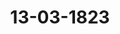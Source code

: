 ---  
schema: default  
title: 13-03-1823  
organization: Team Charlie  
notes: "<p>Description</p><p>Sechste Sitzung.

Geschehen, Frankfurt den 13. März 1823.

In Gegenwart

aller in der fünften Sitzung Anwesenden;

Wieder hinzugekommen war:

der Königlich=Würtembergische Herr Gesandte, Freiherr von Wangenheim.</p><p>§.40</p><p>Legitimation der zu der Militärcommission der Deutschen Bundesver=

sammlung abgeordneten Generale und Stabsofficiere.

(13. Sitz. §. 102. 17. Sitz. §. 146 v. J. 1822.)

Hannover. Der Herr Gesandte zeigte an, daß Jhro Königliche Majestät dem General=

lieutenant von Hinüber die Stimmführung in der Militärcommission übertragen haben

welche am 19. März von der zweiten Division des zehnten Armeecorps auf die erste über=

gehen wird.

Hierauf wurde

beschlossen:

der Militärcommission der Deutschen Bundesversammlung auf herkömmliche Art hie=

von Nachricht zu ertheilen.</p><p>§.41</p><p>Beschwerdesache der Rheinpfälzischen Staatsgläubiger und Besitzer der

Partial=Obligationen lit. D, die Zahlung der rückständigen Zinsen

und verfallenen Capitalien, insbesondere

Gesuch der Frankfurter Inhaber solcher Obligationen, um ein Beförde

rungsschreiben an das niedergesetzte Austrägalgericht betreffend.

(3. Sitz. §. 22 d. J.

Der Königlich=Würtembergische Herr Gesandte, Freiherr von

Wangenheim, erstattet folgenden Vortrag über das (Zahl 16 dieses Jahres eingekom mene) Gesuch der Frankfurter Jnhaber von Kurpfalzbaierischen 5½ proc. Lit. D=Obliga=

tionen, um ein Beförderungsschreiben an das niedergesetzte Austrägalgericht.

Wenn gleich niemand2 — so sagt der in oben rubricirter Sache bevollmächtigte Dr. Ehr=

mann in seiner am 12. Februar dieses Jahres eingegebenen Schrift (Num. 10) — a wenn

gleich niemand das hohe Jnteresse verkennen kann, das Anwalts Principalen an der rubricir=

ten Angelegenheit haben; wenn gleich mehrere Beschlüsse dieser hohen Versammlung expli-

cite aussprechen, daß sich die betheiligten Subjecte, sowohl des Capitals als des Zinsen=

punctes halber, an das niedergesetzte Austrägalgericht zu wenden haben: so hat doch, ohne

dieses zu berücksichtigen, belobter Gerichtshof den Supplicanten jede Einmischung verwehrt,

hat sich geweigert, über den in Rechten so privilegirten Zinsenpunct — einem berührten

Präjudice entgegen — vor entschiedener Hauptsache etwas zu verfügen, und hat somit die

Jnteressenten in die Unmöglichkeit versetzt, ihre Rechte unmittelbar zu wahren.

Da nun zu diesem Umstande der bereits längst erfolgte Ablauf der verfassungsmäsi=

gen Entscheidungszeit hinzutritt, auf dessen Wahrung diese hohe Versammlung um so mehr

zu wachen sich berufen finden wird, wenn betheiligten Personen, die dieserhalb durch die

Wiener Schlußacte unter ihren Schutz speciell gestellt sind, über Verletzung jener vertrags=

mäsigen Vorschriften und über die Unmöglichkeit, rechtliches Gehör zu erhalten, klagen; so

wird es dem Unterzeichneten erlaubt seyn, zu bitten:

die hohe Bundesversammlung wolle geruhen, an das gewählte und committirte Aus=

trägalgericht, das Königlich=Großbritannisch=Hannöverische Oberappellationsgericht

zu Celle, ein nachdrückliches Beförderungsschreiben zu erlassen ».

Gutachten.

Früher, als diese Vorstellung eingegeben wurde und zum Vortrage gebracht werden

konnte, hat das Königlich=Großbritannisch=Hannöverische Oberappellationsgericht zu Celle,

als gewähltes und committirtes Austrägalgericht, in zwei Anzeigen, wovon die erste vom

6. Mai 1822 (Prot. S. 523), die zweite vom 4. Februar dieses Jahres datirt ist (Prot.

S. 51), nachgewiesen, daß und warum dasselbe ausser Stand gewesen sey, den vor ihm ob=

schwebenden Rechtsstreit, in Sachen der Rheinpfälzischen Staatsgläubiger und Besitzer der

Partial=Obligationen lit. D, die Zahlung der rückständigen Zinsen und Capitalien betreffend,

innerhalb der, in dem Bundesbeschlusse vom 16. Juni 1817 Art. III Num. 8 bestimm=

ten, einjährigen Frist, durch ein von ihm abzugebendes Erkenntniß zu beendigen.

Diese hohe Versammlung hat diese Nachweisung in ihren Beschlüssen vom 15. Juli

1822 und vom 20. Februar dieses Jahres für hinlänglich begründet anerkannt.

Es ist hier nicht der Ort, diese Beschlüsse zu rechtfertigen; wenn sich inzwischen der

Anwalt der Reclamanten an die Erklärungen der Großherzoglich=Badischen Gesandtschaftin den Protokollen vom Jahre 1820, Seite 670 ff., und in den Protokollen vom Jahre 1821,

§§. 33, 73, 93 und 124, und die darüber gepflogenen Verbandlungen und daran erinnern

will, daß, nach dem Artikel 22 der Schlußacte, dem Austrägalgerichtshofe die Leitung des

Processes und die Entscheidung des Streits in allen seinen Haupt= und Nebenpuncten un=

eingeschränkt und ohne alle weitere Einwirkung der Bundesversamm

lung oder der Landesregierung zusteht: so wird sich derselbe leicht überzeugen

daß die Ansicht des Oberappellationsgerichts zu Celle von der des Oberappellationsge=

richts zu München nicht abhängig gemacht werden konnte, und daß diese hohe Versamm

lung einer Verschiedenheit der Ansichten über so wichtige Gegenstände nur auf dem Wege,

den sie in der That eingeschlagen hat, nämlich auf dem Wege einer Gesetzgebung für

künftige Fälle, vorbeugen dürfte.

Da nun, unter diesen Umständen, der im Artikel 22 der Schlußacte vorgesehene Fall

einer Zögerung von Seiten des Gerichts — der einzige, in welchem die Bundesversamm=

lung ermächtigt ist, sey es auf Anrufen der streitenden Theile oder von Amtswegen, Verfü=

gungen zu erlassen — nicht eingetreten ist; so kann zwar dasjenige, um was gebeten wurde,

nicht verfügt werden: allein es wird, wenn der rechtliche Anspruch der Reclamanten dar=

auf, daß der zwischen mehreren Staaten obschwebende Rechtsstreit, von dessen Erledigung

die Befriedigung ihrer überall unbestrittenen Forderung allein abhängt, in der möglich kür=

zesten Zeit wirklich zur Entscheidung gebracht werde, nicht ganz vereitelt werden soll, den=

noch dasjenige verfügt werden müssen, was geeignet seyn wird, dem 30. Art. der Schluß=

acte, in Verbindung mit der Num. 8 des III. Artikels des Bundesschlusses vom 16. Juni

1817, die bundesverfassungsmäsige Vollziehung zu sichern.

Aus der Anzeige des Königlich=Großbritannisch=Hannöverischen Oberappellationsge=

zu Celle vom 4. Februar 1823 geht nun allerdings die Möglichkeit hervor, daß

richts

jener rechtliche Anspruch der Reclamanten dadurch gefährdet werden könnte, wenn nicht

zur rechten Zeit eine Verfügung zu dem Ende getroffen würde, um dem 30. Artikel der

Schlußacte und der angezogenen Bestimmung des Bundesschlusses vom 16. Juni 1817 ihre

volle Anwendung, wie für alle Zukunft, so auch schon in diesem Falle, zu sichern.

Denn, nachdem das Königliche Oberappellationsgericht die Lage, in welcher sich die

ihm vorliegende Sache befindet, geschildert hat, macht dasselbe noch folgende Bemerkung:

e So sehr es nun zu beklagen ist, daß diese Sache, durch deren längeren Aufenthalt

das Wohl so mancher Familien einzelner Gläubiger gefährdet wird, bis jetzt noch nicht hat

entschieden, ja noch nicht einmal so weit hat gebracht werden können, daß der Zeitpunct

ihrer gänzlichen Beendigung mit einiger Wahrscheinlichkeit vorausgesehen werden könne,

so sehr auch die Gläubiger das Drückende ihrer Lage dabei empfinden mögen, indem den=

11

Protok. d. d. Bundesvers. XV. Bd.selben, obgleich über ihre Befriedigung gestritten wird, dennoch, nach der besondern Be=

schaffenheit des vorgeschriebenen Verfahrens, bei der Erörterung der uns zur Entscheidung

allein übertragenen Vorfrage, das Recht zu interveniren und gegen einen der strei=

tenden Theile Anträge irgend einer Art zu machen, und folglich auch

durch Contumacial=Anträge den Fortgang der Sache zu befördern, hat ab=

gesprochen werden müssen; so wird doch eine hohe Bundesversammlung aus dieser Lage der

Sache gerechtest ermessen, daß wir nicht die Mittel in Händen gehabt haben,

die Beendigung der Jnstruction schon jetzt herbeizufuhren, und folglich, daß solche bis jetzt

noch nicht erfolgt ist, nicht unserer Schuld beigemessen werden kann.

=Denn eines Theils ist es nicht zu verkennen, daß der besonders weitläufige Umfang der

Sache, deren Erörterung aus mancherlei älteren Verhandlungen und vorübergegangenen

Verhältnissen hergenommen werden muß, und welche durch die von der Krone Baiern hinzu=

gefügte Reconvention noch bedeutend erweitert ist, beiden Theilen einen gegründeten Anspruch

auf die Gestattung geräumiger Fristen zu ihren Verhandlungen darbietet, andern Theils

können wir, nach dem in unserer Proceßordnung vorgeschriebenen und daher auch hier in

Anwendung zu bringenden Verfahren, uns nicht für berechtigt halten, gegen

einen der streitenden Theile pracjudicia in Vollziehung zu setzen, und

in contumaciam gegen denselben zu verfahren, wenn nicht der au

dere streitende Theil besonders darauf anträgt. Letzteres ist nun bis

jetzt von den eigentlich streitenden Theilen, wozu wir die Gläubiger nicht rechnen

können, nicht geschehen, auch dürften erstere durch den Gegenstand, worüber

gestritten wird, sich nicht gedrungen fühlen, solches zu thun».

Es ist demnach klar, daß, unter den vorwaltenden Verhältnissen, eine Entscheidung

deßjenigen Rechtsstreits, von welcher die unbestrittene Forderung der Reclamanten allein

abhängt, nicht sowohl von der künftigen Ueberzeugung des Gerichts, daß die Acten zum

Spruche reif seyen, als vielmehr von dem guten Willen der streitenden Theile,

dessen Bethätigung in dem Gegenstande, worüber gestritten wird, kei

nen Antrieb findet, abhängig ist.

Das Oberappellationsgericht hält sich nicht ermächtigt, früher Präjudicien in Voll

ziehung zu setzen und in contumaciam zu verfahren, als bis einer der streitenden Theile

gegen den andern darauf besonders anträgt; keiner der Streitenden hat in Fällen des 30. Ar=

titels ein Jnteresse dabei, solche Anträge zu machen, vielmehr haben sie das entgegengesetzte

Jnteresse; und diejenigen, um welcher willen der Rechtsstreit allein erhoben wurde, werden,

dergleichen Anträge zu machen, für nicht befugt erachtet: es ist daher die Möglichkeit ge=

geben, daß nicht nur eine Bestimmung des Bundesschlusses vom 16. Juni 1817, sondernauch der ganze 30. Artikel der Schlußacte cludirt werden könne — eine Möglichkeit, welcher

offenbar durch den Gesetzgeber vorgebeugt werden muß.

Wenn nun gleich aus der Anzeige des Oberappellationsgerichts zu Celle hervorgeht,

daß bis jetzt keiner der streitenden Theile Fristen gesucht habe, auf deren Gestattung die=

selben nicht einen gegründeten Anspruch gehabt hätten, und wenn sich gleich von den be

kannten und auch ausdrücklich ausgesprochenen Gesinnungen der bei dieser Sache betheilig

ten Regierungen mit grosser Zuversicht erwarten läßt, daß sie die Bestimmungen derjenigen

Proceßordnungen, bei deren Entwerfung auf Gegenstände des 30. Artikels der Schlußacte

natürlich keine Rücksicht genommen werden konnte, nicht dazu benutzen werden, die Befrie=

digung unbestrittener Forderungen unmöglich zu machen, oder auch nur über die Gebühr

zu verzögern; so darf doch der Gesetzgeber von dem Daseyn solcher Gesinnungen sich nicht

abhalten lassen, die Maasregeln, welche geeignet sind, den bestehenden Gesetzen in jedem

Falle ihre regelmäsige Anwendung zu verschaffen, zu ergreifen.

Es kommt hier zunächst darauf an, eine Anordnung zu treffen, welche entweder den,

auf den Grund des 30. Artikels der Schlußacte reclamirenden, Privatpersonen gestattet

bei den Austrägalgerichten unmittelbar Anträge auf Präjudicien gegen die eigentlich strei

tenden Parteien einzubringen, oder welche die Bundesversammlung, auf deren Anrufen bei

ihr, gesetzlich ermächtigt, in so beschränkter Weise, auf die Erkennung von Präjudicien von

Seiten des Gerichts bei diesem einzuwirken, oder welche es den obersten Gerichtsbehörden

einzelner Bundesstaaten, als Austrägalgerichten, bei den im 30. Artikel der Schlußacte vor=

gesehenen Fällen, bis zur Emanirung einer eigenen Austrägalgerichts=Ordnung einstweilen

erlaubt, ohne besonderes Anrufen derer, um derentwillen ein Rechtsstreit zwischen Bun=

desgliedern geführt werden muß, auch dann pracjudicia in Vollziehung zu setzen und in

contumaciam zu verfahren, wenn in der in ihrem Lande geltenden Proceßordnung ein

solches Verfahren von besonderen Anträgen einer der eigentlich streitenden Theile gegen den

andern abhängig gemacht worden ist.

Es dürfte daher der Antrag gerechtfertigt seyn:

die mit der Revision des Austrägalverfahrens beauftragte Commission zu veranlassen,

dem ihr vermöge des zweiten membri des Beschlusses vom 20. Februar 1823 ge=

wordenen Auftrage in der Art zu genügen, daß sie, in möglich kürzester Zeitfrist,

besondere Vorschläge darüber mache, wie, sowohl für den gegenwärtigen, als jeden

künftigen Fall, das von dem Oberappellationsgerichte zu Celle zur Anzeige ge

brachte mögliche Hinderniß, in Fällen des 30. Artikels, dem Art. III Num. 8 des

Bundesschlusses vom 16. Juni 1817 nachzukommen, zu beseitigen seyn möchte.Sämmtliche Stimmen vereinigten sich mit diesem Antrage; daher

Beschluß:

daß die mit der Revision des Austrägalverfahrens beauftragte Com

mission ersucht werde, dem ihr vermöge des zweiten membri des Beschlusses vom 20. Februar

1823 gewordenen Auftrage in der Art zu genügen, daß sie, in möglich kürzester Zeitfrist,

besondere Vorschläge darüber mache, wie, sowohl für den gegenwärtigen, als jeden künf=

tigen Fall, das von dem Oberappellationsgerichte zu Celle zur Anzeige gebrachte mögliche

Hinderniß, in Fällen des 30. Artikels der Wiener Schlußacte, dem Art. III Num. 8 des Bun=

desschlusses vom 16. Juni 1817 nachzukommen, zu beseitigen seyn möchte.</p><p>§.42</p><p>Denkschrift des Christian Ludwig Knecht zu Mainz, Pensionsanspruch

als vormaliger Kurmainzischer Zolleinnehmer betreffend.

(Man s. auch 27. Sitz. §. 163 v. J. 1817. — 13. Sitz. §. 31 v. J. 1820.)

Der Großherzoglich=Mecklenburg=Schwerin= und Strelitzische Gesandte,

Herr von Pentz, verliest für den Königlich=Dänischen, Herzoglich=Holstein= und Lauen=

burgischen Herrn Gesandten, Grafen von Eyben, einen Vortrag über das (Num. 131 vori=

gen Jahres eingekommene) Gesuch des Zöllners Knecht zu Mainz, wonach Reclamant

bittet, sich für ihn bei Seiner Königlichen Hoheit dem Großherzoge von Hessen dahin zu

verwenden, daß ihm, von der Zeit der Besitznahme von Mainz im Jahre 1816 an, seine

frühere Besoldung nebst Emolumenten, ungefähr 660 Fl., nachgezahlt und als Pension für

die Zukunft zugesichert werden möge.

Das Gesuch werde auf die Behauptung gestützt:

1) daß er, als 20jähriger Staatsdiener, nach dem §. 59 des Deputations=Hauptschlusses

von 1803 berechtigt sey, seinen früheren Gehalt, mit den deeretmäsigen Accidencien als

Pension zu beziehen. Daß er wirklicher Staatsdiener gewesen sey, gehe daraus hervor,

daß er von dem Landesherrn angestellt, auf landesherrliches Jnteresse verpflichtet, bei einem

landesherrlichen Jnstitute, dem Kaufhause zu Mainz, dessen Einnahmen in herrschaftliche

Cassen geflossen, angestellt gewesen sey; er lege das Kurfürstliche Anstellungsdecret vom 5. Sep=

tember 1778, mittelst welchem er zum Zolldienste am rothen Thore zu Mainz bestellt wor=

den, im Abdrucke bei;

2) daß der von den Großherzoglich=Hessischen Behörden gemachte Einwurf: Recla=

mant sey bei der Besitznahme von Mainz durch die Französischen Truppen im Jahre 1798

nicht auf den Pensions=Etat gesetzt worden, mithin von den Großherzoglichen Cassen alsPensionär nicht zu übernehmen, seinen verfassungsmäsigen Pensionsanspruch nicht schwächen,

weniger noch vernichten könne;

3) eine Bestätigung dieser Ansicht finde er darin, daß Jhro Majestäten, der Kaiser von

Oesterreich und der König von Preussen, ihm die als Pension angesprochenen 660 Fl. für

den Zeitraum hätten auszahlen lassen, in welchem Mainz in Höchstihrem provisorischen

Besitze gewesen sey.

Der Herr Referent bemerkte, daß sich als Sachwalter des Reclamanten der bekannte

Joseph Horix zu Mainz legitimirt habe, und daß sich mehrere nicht unbedeutende Unrichtig=

keiten in der vorliegenden Darstellung fänden.

Was nun dessen Gesuch selbst beträfe, so müsse bemerkt werden, daß aus den frühe=

ren Eingaben des Reclamanten hervorgehe, daß er Zöllner am rothen Thore zu Mainz gewe=

sen, als solcher die Einnahme der städtischen Accise an demselben zu besorgen, und diese dem

Kaufhause abzuliefern gehabt hätte. Jn diesen Umständen habe der Reclamant früher, und

selbst noch in einer den 1. Mai 1821 der Großherzoglich=Hessischen Regierung übergebenen

Vorstellung, das Motiv gefunden, sich für einen Localdiener zu halten, und zu bitten, der Stadt

Mainz anzubefehlen, die nachgesuchte Pension ihm auszuzahlen. Mit diesem Gesuche von der

Großherzoglichen Regierung nach angestellter Untersuchung abgewiesen, werde nunmehro erst

behauptet, Reclamant sey Staatsdiener gewesen, und zu Unterstützung seiner Ansicht das

oben erwähnte Kurfürstliche Deeret angefuhrt, welches jedoch in Original nicht beigebracht wor=

den sey. Auch die Großherzogliche Regierung erkenne als solchen ihn an, ohne jedoch, so wenig

wie der Reclamant selbst, anzugeben, ob er als Communal= oder als Central=Staatsdie=

ner angesehen werden müsse, wodurch allein bestimmt werden könne, wer ihn zu pensioni=

ren verpflichtet sey. Als Staatsdiener und vermuthlich als Communaldiener verlange er

nun, in Anleitung des 59. §. des Deputations=Hauptschlusses, und zwar von der Großher=

zoglich=Hessischen Regierung, pensionirt zu werden.

Hierzu würde er auch berechtigt seyn, wenn die Bestimmungen des 59. §. auf ihn an=

wendbar wären. Allein, nach dem von der hohen Versammlung über das Gesuch des Kauf=

hausmeisters Horir 1822 gefaßten Beschlusse, sey dieser 59. §. auf Reclamanten eben

so wenig anwendbar, als er auf den Kaufhausmeister Horix es gewesen. Seit 1798,

in welchem Jahre die ganze Accise von den Französischen Behörden aufgehoben und Re=

clamant entlassen worden sey, wäre derselbe zu Mainz ohne Anstellung geblieben, und habe

weder damals, noch nach dem Jahre 1803, als Staatsdiener sich um eine Pension beworben.

Er habe jedoch von seinem vormaligen Landesherrn eine Unterstützung bekommen,

nicht — wie der Sachwalter unrichtig angebe — von 400 Fl., sondern 200 Fl., und eben sovielspäterhin von dem Fürsten Primas, nicht — wie in der Denkschrift gesagt wird — 300 Fl.

Er habe mithin keine decretmäsige Pension genossen; sey auch bei Abschluß des Pariser

Friedens 1814 nicht angestellt gewesen, und die Großherzoglich=Hessische Regierung habe

bereits bei mehreren Gelegenheiten und selbst gegen Reclamanten dahin sich ausgesprochen

daß sie nicht verpflichtet sey, auf das linke Rheinufer Pensionen zu übernehmen, die bei

Uebergabe desselben an das Großherzogthum nicht bereits auf dasselbe gehaftet hätten.

Der von dem Reclamanten angeführte Grund, eine Pension verlangen zu können,

weil Jhre Majestäten, der Kaiser von Oesterreich und der König von Preussen, ihm eine,

seinem vorigen Gehalte ganz gleiche, Summe gegeben hätten, sey durchaus nicht durchgreifend;

denn ein früher nicht besessenes Recht könnte dadurch nicht erworben werden, und Gnaden=

bezeugungen, von einem Souverain bekommen, gäben kein Recht auf gleiche Gnadenge=

schenke von anderen Regenten. — So sehr eine hohe Versammlung, in Rücksicht des Alters

des Reclamanten und des von allen Behörden ihm ertheilten Lobes, den Wunsch hegen

werde, ihm nützlich seyn zu können, so müsse Referent dennoch dahin antragen: ihn mit

seinem angebrachten Gesuche von hier ab= und an seinen höchsten Landesherrn zu verweisen,

wenn er glauben sollte, sein Gesuch mit rechtlichen Gründen unterstützen zu können.

An die Gnade des höchsten Landesherrn könne Referent ihn nicht empfehlen, denn zu den

mehreren Unrichtigkeiten, die der Sachwalter Horix in seiner Denkschrift anzugeben sich erlaubt

habe, gehöre ganz besonders auch die mit grellen Farben geschilderte Lage des Reclamanten,

der, von Behörde zu Behörde verwiesen, von allen möglichen Hülfsmitteln entblößt, dem

Hungertode, dem andere Mainzer Diener unterlegen hätten, nahe stehen solle. Diese Be=

hauptung sey, amtlichen Nachrichten zufolge, ganz unwahr, denn Reclamant sey, seit einer

Reihe von Jahren und wenigstens seit 1816, als Schreiber bei der Stations=Controlle mit

720 Franks angestellt, und denselben Nachrichten zufolge, sey nicht einmal ein Factum bekannt

welches Veranlassung zu der Behauptung gegeben haben könne, daß Andere den Hungertod

erlitten hätten.

Referent würde es für Pflicht halten, auf eine scharfe Rüge für den Concipienten der

Denkschrift anzutragen, wenn er nicht glaube, dieses am zweckmäsigsten der Untersuchung und

der Prüfung der Großherzoglichen Behörden überlassen zu müssen.

Hierauf wurde in Gemäßheit des Antrages

beschlossen:

daß Christian Ludwig Knecht zu Mainz ein=für allemal mit seinem Gesuche von hier

abgewiesen werde.</p><p>§.43</p><p>Einreichungs=Protokoll.

87

Die seit der letzten Sitzung eingelangten Eingaben, als:

Num. 22, eingereicht am 7. März, von Dr. v. Hornthal, Abhandlung unter dem Titel:

Werden die deutschen Bundesfürsten überhaupt, insbesondere die constitutionellen,

an einem feindlichen Einfalle, am Kriege wider Spanien Theil nehmen? Februar

1823. 8. Nürnberg.

Num. 23, einger. am 8. März, von Joh. Wilhelm Remy dahier, um Erlassung eines

baldigen Beschlusses in Betreff des unterm 4. vorigen Monats erneuerten Ge=

suchs wegen einer Forderung an Nassau.

Rum. 24, einger. am 8. März, von Appelius und Marks, für sich und Namens

der übrigen Canzleipersonen des vormaligen Reichskammergerichts

zu Wetzlar, Gesuch um provisorische Anweisung des bereits liquidirten Pensions=

Guthabens vom Jahre 1816; mit einer Anlage.

wurden an die betreffenden Commissionen abgegeben.

Folgen die Unterschriften.</p>"  
resources:  
- format: png  
  name: Page79[40-41].png  
  url: ../../data_img/Protokolle_BV_15_1823/13-03-1823/Page79[40-41].png  
- format: png  
  name: Page80[41].png  
  url: ../../data_img/Protokolle_BV_15_1823/13-03-1823/Page80[41].png  
- format: png  
  name: Page81[41].png  
  url: ../../data_img/Protokolle_BV_15_1823/13-03-1823/Page81[41].png  
- format: png  
  name: Page82[41].png  
  url: ../../data_img/Protokolle_BV_15_1823/13-03-1823/Page82[41].png  
- format: png  
  name: Page83[41].png  
  url: ../../data_img/Protokolle_BV_15_1823/13-03-1823/Page83[41].png  
- format: png  
  name: Page84[41-42].png  
  url: ../../data_img/Protokolle_BV_15_1823/13-03-1823/Page84[41-42].png  
- format: png  
  name: Page85[42].png  
  url: ../../data_img/Protokolle_BV_15_1823/13-03-1823/Page85[42].png  
- format: png  
  name: Page86[42].png  
  url: ../../data_img/Protokolle_BV_15_1823/13-03-1823/Page86[42].png  
- format: png  
  name: Page87[43].png  
  url: ../../data_img/Protokolle_BV_15_1823/13-03-1823/Page87[43].png  
category:   
  - Protokolle_BV_15_1823  
maintainer: Frank Chen  
maintainer_email: t08zc21@abdn.ac.uk  
---